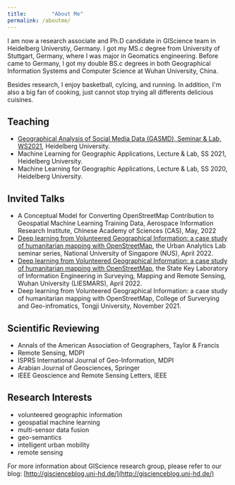 ```yaml
---
title:        "About Me"
permalink: /aboutme/
---
```


I am now a research associate and Ph.D candidate in GIScience team in Heidelberg Universtiy, Germany. I got my MS.c degree from University of Stuttgart, Germany, where I was major in Geomatics engineering. Before came to Germany, I got my double BS.c degrees in both Geographical Information Systems and Computer Science at Wuhan University, China. 

Besides research, I enjoy basketball, cylcing, and running. In addition, I'm also a big fan of cooking, just cannot stop trying all differents delicious cuisines.

<h2>Teaching</h2>

* [Geographical Analysis of Social Media Data (GASMD), Seminar & Lab, WS2021](https://lsf.uni-heidelberg.de/qisserver/rds?state=verpublish&status=init&vmfile=no&publishid=350079&moduleCall=webInfo&publishConfFile=webInfo&publishSubDir=veranstaltung), Heidelberg University.
* Machine Learning for Geographic Applications, Lecture & Lab, SS 2021, Heidelberg University.
* Machine Learning for Geographic Applications, Lecture & Lab, SS 2020, Heidelberg University.

<h2>Invited Talks</h2>

* A Conceptual Model for Converting OpenStreetMap Contribution to Geospatial Machine Learning Training Data, Aerospace Information Research Institute, Chinese Academy of Sciences (CAS), May, 2022
* [Deep learning from Volunteered Geographical Information: a case study of humanitarian mapping with OpenStreetMap](https://ual.sg/seminars/), the Urban Analytics Lab seminar series, National University of Singapore (NUS), April 2022.
* [Deep learning from Volunteered Geographical Information: a case study of humanitarian mapping with OpenStreetMap](https://mp.weixin.qq.com/s/G2GRet3trCF75zh4aHIjGw), the State Key Laboratory of Information Engineering in Surveying, Mapping and Remote Sensing, Wuhan University (LIESMARS), April 2022.
* Deep learning from Volunteered Geographical Information: a case study of humanitarian mapping with OpenStreetMap, College of Surverying and Geo-infromatics, Tongji University, November 2021.


<h2>Scientific Reviewing</h2>

* Annals of the American Association of Geographers, Taylor & Francis
* Remote Sensing, MDPI
* ISPRS International Journal of Geo-Information, MDPI
* Arabian Journal of Geosciences, Springer
* IEEE Geoscience and Remote Sensing Letters, IEEE

<h2>Research Interests</h2>

* volunteered geographic information
* geospatial machine learning
* multi-sensor data fusion
* geo-semantics
* intelligent urban mobility
* remote sensing

For more information about GIScience research group, please refer to our blog: [http://giscienceblog.uni-hd.de/](http://giscienceblog.uni-hd.de/)
